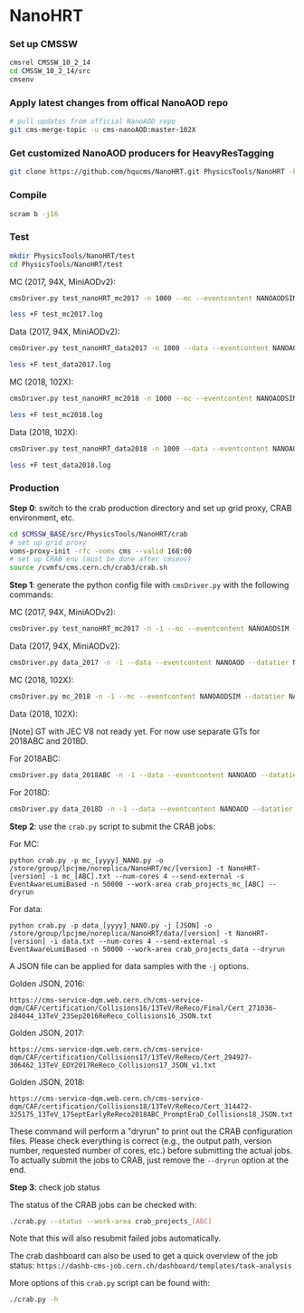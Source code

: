 # NanoHRT

### Set up CMSSW

```bash
cmsrel CMSSW_10_2_14
cd CMSSW_10_2_14/src
cmsenv
```

### Apply latest changes from offical NanoAOD repo

```bash
# pull updates from official NanoAOD repo
git cms-merge-topic -u cms-nanoAOD:master-102X
```

### Get customized NanoAOD producers for HeavyResTagging

```bash
git clone https://github.com/hqucms/NanoHRT.git PhysicsTools/NanoHRT -b prod/102X
```

### Compile

```bash
scram b -j16
```

### Test

```bash
mkdir PhysicsTools/NanoHRT/test
cd PhysicsTools/NanoHRT/test
```

MC (2017, 94X, MiniAODv2):

```bash
cmsDriver.py test_nanoHRT_mc2017 -n 1000 --mc --eventcontent NANOAODSIM --datatier NANOAODSIM --conditions 102X_mc2017_realistic_v6 --step NANO --nThreads 4 --era Run2_2017,run2_nanoAOD_94XMiniAODv2 --customise PhysicsTools/NanoHRT/nanoHRT_cff.nanoHRT_customizeMC --customise_commands 'process.particleLevelSequence.remove(process.genParticles2HepMCHiggsVtx);process.particleLevelSequence.remove(process.rivetProducerHTXS);process.particleLevelTables.remove(process.HTXSCategoryTable)' --filein /store/mc/RunIIFall17MiniAODv2/ZprimeToTT_M3000_W30_TuneCP2_13TeV-madgraphMLM-pythia8/MINIAODSIM/PU2017_12Apr2018_94X_mc2017_realistic_v14-v1/50000/20FF99D9-702A-E911-B801-0025904CFB86.root --fileout file:nano_mc2017.root --customise_commands "process.options = cms.untracked.PSet(wantSummary = cms.untracked.bool(True))" >& test_mc2017.log &

less +F test_mc2017.log
```

Data (2017, 94X, MiniAODv2):

```bash
cmsDriver.py test_nanoHRT_data2017 -n 1000 --data --eventcontent NANOAOD --datatier NANOAOD --conditions 102X_dataRun2_v8 --step NANO --nThreads 4 --era Run2_2017,run2_nanoAOD_94XMiniAODv2 --customise PhysicsTools/NanoHRT/nanoHRT_cff.nanoHRT_customizeData --filein /store/data/Run2017D/JetHT/MINIAOD/31Mar2018-v1/60000/1EEE02D3-E539-E811-9859-0025905A6066.root --fileout file:nano_data2017.root --customise_commands "process.options = cms.untracked.PSet(wantSummary = cms.untracked.bool(True))" >& test_data2017.log &

less +F test_data2017.log
```


MC (2018, 102X):

```bash
cmsDriver.py test_nanoHRT_mc2018 -n 1000 --mc --eventcontent NANOAODSIM --datatier NANOAODSIM --conditions 102X_upgrade2018_realistic_v18 --step NANO --nThreads 4 --era Run2_2018,run2_nanoAOD_102Xv1 --customise PhysicsTools/NanoHRT/nanoHRT_cff.nanoHRT_customizeMC --customise_commands 'process.particleLevelSequence.remove(process.genParticles2HepMCHiggsVtx);process.particleLevelSequence.remove(process.rivetProducerHTXS);process.particleLevelTables.remove(process.HTXSCategoryTable)' --filein /store/mc/RunIIAutumn18MiniAOD/ZprimeToTT_M3000_W30_TuneCP2_PSweights_13TeV-madgraphMLM-pythia8/MINIAODSIM/102X_upgrade2018_realistic_v15-v1/90000/1CFAC15C-895C-CD44-BC86-58EE90CBF456.root --fileout file:nano_mc2018.root --customise_commands "process.options = cms.untracked.PSet(wantSummary = cms.untracked.bool(True))" >& test_mc2018.log &

less +F test_mc2018.log
```

Data (2018, 102X):

```bash
cmsDriver.py test_nanoHRT_data2018 -n 1000 --data --eventcontent NANOAOD --datatier NANOAOD --conditions 102X_dataRun2_Sep2018ABC_v2 --step NANO --nThreads 4 --era Run2_2018 --customise PhysicsTools/NanoHRT/nanoHRT_cff.nanoHRT_customizeData --filein /store/data/Run2018C/JetHT/MINIAOD/17Sep2018-v1/80000/DDC38B74-3A1C-BF4B-9B01-11A3A6A4078A.root --fileout file:nano_data2018.root --customise_commands "process.options = cms.untracked.PSet(wantSummary = cms.untracked.bool(True))" >& test_data2018.log &

less +F test_data2018.log
```


### Production

**Step 0**: switch to the crab production directory and set up grid proxy, CRAB environment, etc.

```bash
cd $CMSSW_BASE/src/PhysicsTools/NanoHRT/crab
# set up grid proxy
voms-proxy-init -rfc -voms cms --valid 168:00
# set up CRAB env (must be done after cmsenv)
source /cvmfs/cms.cern.ch/crab3/crab.sh
```

**Step 1**: generate the python config file with `cmsDriver.py` with the following commands:

MC (2017, 94X, MiniAODv2):

```bash
cmsDriver.py test_nanoHRT_mc2017 -n -1 --mc --eventcontent NANOAODSIM --datatier NANOAODSIM --conditions 102X_mc2017_realistic_v6 --step NANO --nThreads 4 --era Run2_2017,run2_nanoAOD_94XMiniAODv2 --customise PhysicsTools/NanoHRT/nanoHRT_cff.nanoHRT_customizeMC --customise_commands 'process.particleLevelSequence.remove(process.genParticles2HepMCHiggsVtx);process.particleLevelSequence.remove(process.rivetProducerHTXS);process.particleLevelTables.remove(process.HTXSCategoryTable);process.add_(cms.Service('InitRootHandlers', EnableIMT=cms.untracked.bool(False)))' --filein file:step-1.root --fileout file:nano.root --no_exec
```

Data (2017, 94X, MiniAODv2):

```bash
cmsDriver.py data_2017 -n -1 --data --eventcontent NANOAOD --datatier NANOAOD --conditions 102X_dataRun2_v8 --step NANO --nThreads 4 --era Run2_2017,run2_nanoAOD_94XMiniAODv2 --customise PhysicsTools/NanoHRT/nanoHRT_cff.nanoHRT_customizeData --customise_commands 'process.add_(cms.Service('InitRootHandlers', EnableIMT=cms.untracked.bool(False)))' --filein file:step-1.root --fileout file:nano.root --no_exec
```


MC (2018, 102X):

```bash
cmsDriver.py mc_2018 -n -1 --mc --eventcontent NANOAODSIM --datatier NANOAODSIM --conditions 102X_upgrade2018_realistic_v18 --step NANO --nThreads 4 --era Run2_2018,run2_nanoAOD_102Xv1 --customise PhysicsTools/NanoHRT/nanoHRT_cff.nanoHRT_customizeMC --customise_commands 'process.particleLevelSequence.remove(process.genParticles2HepMCHiggsVtx);process.particleLevelSequence.remove(process.rivetProducerHTXS);process.particleLevelTables.remove(process.HTXSCategoryTable);process.add_(cms.Service('InitRootHandlers', EnableIMT=cms.untracked.bool(False)))' --filein file:step-1.root --fileout file:nano.root --no_exec
```

Data (2018, 102X):

[Note] GT with JEC V8 not ready yet. For now use separate GTs for 2018ABC and 2018D. 

For 2018ABC:

```bash
cmsDriver.py data_2018ABC -n -1 --data --eventcontent NANOAOD --datatier NANOAOD --conditions 102X_dataRun2_Sep2018ABC_v2 --step NANO --nThreads 4 --era Run2_2018 --customise PhysicsTools/NanoHRT/nanoHRT_cff.nanoHRT_customizeData --customise_commands 'process.add_(cms.Service('InitRootHandlers', EnableIMT=cms.untracked.bool(False)))' --filein file:step-1.root --fileout file:nano.root --no_exec
```

For 2018D:

```bash
cmsDriver.py data_2018D -n -1 --data --eventcontent NANOAOD --datatier NANOAOD --conditions 102X_dataRun2_Prompt_v13 --step NANO --nThreads 4 --era Run2_2018 --customise PhysicsTools/NanoHRT/nanoHRT_cff.nanoHRT_customizeData --customise_commands 'process.add_(cms.Service('InitRootHandlers', EnableIMT=cms.untracked.bool(False)))' --filein file:step-1.root --fileout file:nano.root --no_exec
```

**Step 2**: use the `crab.py` script to submit the CRAB jobs:

For MC:

`python crab.py -p mc_[yyyy]_NANO.py -o /store/group/lpcjme/noreplica/NanoHRT/mc/[version] -t NanoHRT-[version] -i mc_[ABC].txt --num-cores 4 --send-external -s EventAwareLumiBased -n 50000 --work-area crab_projects_mc_[ABC] --dryrun`

For data:

`python crab.py -p data_[yyyy]_NANO.py -j [JSON] -o /store/group/lpcjme/noreplica/NanoHRT/data/[version] -t NanoHRT-[version] -i data.txt --num-cores 4 --send-external -s EventAwareLumiBased -n 50000 --work-area crab_projects_data --dryrun`

A JSON file can be applied for data samples with the `-j` options.

Golden JSON, 2016:

```
https://cms-service-dqm.web.cern.ch/cms-service-dqm/CAF/certification/Collisions16/13TeV/ReReco/Final/Cert_271036-284044_13TeV_23Sep2016ReReco_Collisions16_JSON.txt
```

Golden JSON, 2017:

```
https://cms-service-dqm.web.cern.ch/cms-service-dqm/CAF/certification/Collisions17/13TeV/ReReco/Cert_294927-306462_13TeV_EOY2017ReReco_Collisions17_JSON_v1.txt
```

Golden JSON, 2018:

```
https://cms-service-dqm.web.cern.ch/cms-service-dqm/CAF/certification/Collisions18/13TeV/ReReco/Cert_314472-325175_13TeV_17SeptEarlyReReco2018ABC_PromptEraD_Collisions18_JSON.txt
```

These command will perform a "dryrun" to print out the CRAB configuration files. Please check everything is correct (e.g., the output path, version number, requested number of cores, etc.) before submitting the actual jobs. To actually submit the jobs to CRAB, just remove the `--dryrun` option at the end.

**Step 3**: check job status

The status of the CRAB jobs can be checked with:

```bash
./crab.py --status --work-area crab_projects_[ABC]
```

Note that this will also resubmit failed jobs automatically.

The crab dashboard can also be used to get a quick overview of the job status:
`https://dashb-cms-job.cern.ch/dashboard/templates/task-analysis`

More options of this `crab.py` script can be found with:

```bash
./crab.py -h
```
